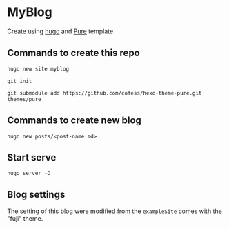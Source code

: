 # MyBlog

Create using [hugo](https://gohugo.io/) and [Pure](https://themes.gohugo.io/themes/hugo-theme-pure) template.

## Commands to create this repo
```
hugo new site myblog

git init

git submodule add https://github.com/cofess/hexo-theme-pure.git themes/pure
```
## Commands to create new blog

```
hugo new posts/<post-name.md>
```

## Start serve

```
hugo server -D
```

## Blog settings

The setting of this blog were modified from the `exampleSite` comes with the "fuji" theme.
